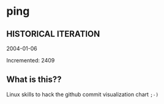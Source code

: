 # ping

## HISTORICAL ITERATION
2004-01-06

Incremented: 2409

## What is this?? 
Linux skills to hack the github commit visualization chart `;-)`

